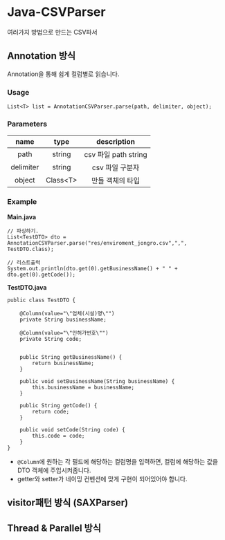 # Java-CSVParser
여러가지 방법으로 만드는 CSV파서

## Annotation 방식
Annotation을 통해 쉽게 컬럼별로 읽습니다.


### Usage
```
List<T> list = AnnotationCSVParser.parse(path, delimiter, object);
```

### Parameters
|  name | type  |  description |
|:-:|:-:|:-:|
|  path |  string | csv 파일 path string  |
|  delimiter |  string | csv 파일 구분자  |
|  object |  Class\<T> | 만들 객체의 타입  |

### Example

**Main.java**
```
// 파싱하기.
List<TestDTO> dto = AnnotationCSVParser.parse("res/enviroment_jongro.csv",",", TestDTO.class);

// 리스트출력
System.out.println(dto.get(0).getBusinessName() + " " + dto.get(0).getCode());
```

**TestDTO.java**

```
public class TestDTO {

	@Column(value="\"업체(시설)명\"")
	private String businessName;

	@Column(value="\"인허가번호\"")
	private String code;

	
	public String getBusinessName() {
		return businessName;
	}

	public void setBusinessName(String businessName) {
		this.businessName = businessName;
	}

	public String getCode() {
		return code;
	}

	public void setCode(String code) {
		this.code = code;
	}
}
```
- `@Column`에 원하는 각 필드에 해당하는 컬럼명을 입력하면, 컬럼에 해당하는 값을 DTO 객체에 주입시켜줍니다.
- getter와 setter가 네이밍 컨벤션에 맞게 구현이 되어있어야 합니다. 



## visitor패턴 방식 (SAXParser)

## Thread & Parallel 방식

